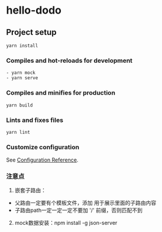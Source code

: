 # hello-dodo

## Project setup
```
yarn install
```

### Compiles and hot-reloads for development
```
- yarn mock
- yarn serve
```

### Compiles and minifies for production
```
yarn build
```

### Lints and fixes files
```
yarn lint
```

### Customize configuration
See [Configuration Reference](https://cli.vuejs.org/config/).

### 注意点
1. 嵌套子路由：
  - 父路由一定要有个模板文件，添加 <router-view /> 用于展示里面的子路由内容
  - 子路由path一定一定一定不要加 '/' 前缀，否则匹配不到
2. mock数据安装：npm install -g json-server
